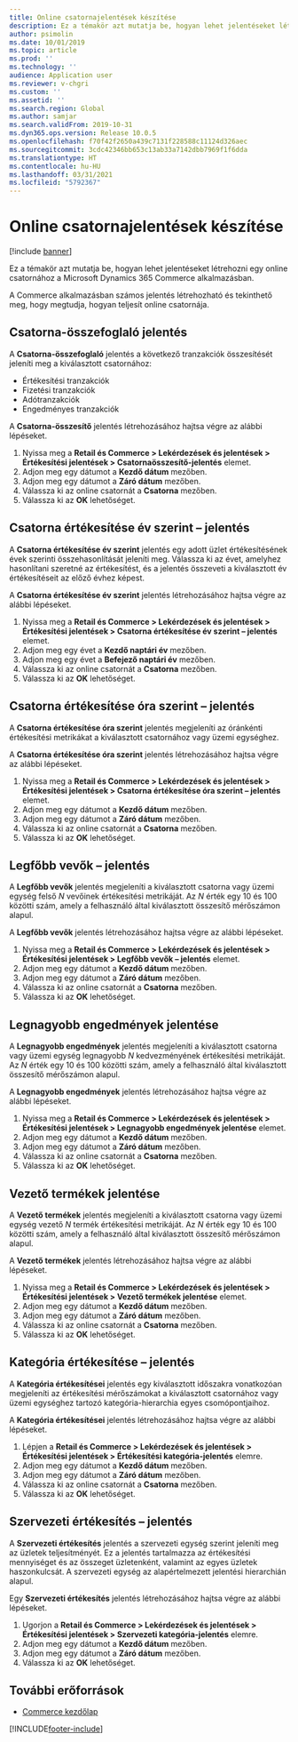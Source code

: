 ```yaml
---
title: Online csatornajelentések készítése
description: Ez a témakör azt mutatja be, hogyan lehet jelentéseket létrehozni egy online csatornához a Microsoft Dynamics 365 Commerce alkalmazásban.
author: psimolin
ms.date: 10/01/2019
ms.topic: article
ms.prod: ''
ms.technology: ''
audience: Application user
ms.reviewer: v-chgri
ms.custom: ''
ms.assetid: ''
ms.search.region: Global
ms.author: samjar
ms.search.validFrom: 2019-10-31
ms.dyn365.ops.version: Release 10.0.5
ms.openlocfilehash: f70f42f2650a439c7131f228588c11124d326aec
ms.sourcegitcommit: 3cdc42346bb653c13ab33a7142dbb7969f1f6dda
ms.translationtype: HT
ms.contentlocale: hu-HU
ms.lasthandoff: 03/31/2021
ms.locfileid: "5792367"
---
```

# <a name="generate-online-channel-reports"></a>Online csatornajelentések készítése

[!include [banner](includes/banner.md)]

Ez a témakör azt mutatja be, hogyan lehet jelentéseket létrehozni egy online csatornához a Microsoft Dynamics 365 Commerce alkalmazásban.

A Commerce alkalmazásban számos jelentés létrehozható és tekinthető meg, hogy megtudja, hogyan teljesít online csatornája.

## <a name="channel-summary-report"></a>Csatorna-összefoglaló jelentés

A **Csatorna-összefoglaló** jelentés a következő tranzakciók összesítését jeleníti meg a kiválasztott csatornához:

- Értékesítési tranzakciók
- Fizetési tranzakciók
- Adótranzakciók
- Engedményes tranzakciók

A **Csatorna-összesítő** jelentés létrehozásához hajtsa végre az alábbi lépéseket.

1. Nyissa meg a **Retail és Commerce \> Lekérdezések és jelentések \> Értékesítési jelentések \> Csatornaösszesítő-jelentés** elemet.
1. Adjon meg egy dátumot a **Kezdő dátum** mezőben.
1. Adjon meg egy dátumot a **Záró dátum** mezőben.
1. Válassza ki az online csatornát a **Csatorna** mezőben.
1. Válassza ki az **OK** lehetőséget.
 
## <a name="channel-sales-by-year-report"></a>Csatorna értékesítése év szerint – jelentés 

A **Csatorna értékesítése év szerint** jelentés egy adott üzlet értékesítésének évek szerinti összehasonlítását jeleníti meg. Válassza ki az évet, amelyhez hasonlítani szeretné az értékesítést, és a jelentés összeveti a kiválasztott év értékesítéseit az előző évhez képest.

A **Csatorna értékesítése év szerint** jelentés létrehozásához hajtsa végre az alábbi lépéseket.

1. Nyissa meg a **Retail és Commerce \> Lekérdezések és jelentések \> Értékesítési jelentések \> Csatorna értékesítése év szerint – jelentés** elemet.
1. Adjon meg egy évet a **Kezdő naptári év** mezőben.
1. Adjon meg egy évet a **Befejező naptári év** mezőben.
1. Válassza ki az online csatornát a **Csatorna** mezőben.
1. Válassza ki az **OK** lehetőséget.

## <a name="channel-sales-by-hour-report"></a>Csatorna értékesítése óra szerint – jelentés

A **Csatorna értékesítése óra szerint** jelentés megjeleníti az óránkénti értékesítési metrikákat a kiválasztott csatornához vagy üzemi egységhez.

A **Csatorna értékesítése óra szerint** jelentés létrehozásához hajtsa végre az alábbi lépéseket.

1. Nyissa meg a **Retail és Commerce \> Lekérdezések és jelentések \> Értékesítési jelentések \> Csatorna értékesítése óra szerint – jelentés** elemet.
1. Adjon meg egy dátumot a **Kezdő dátum** mezőben.
1. Adjon meg egy dátumot a **Záró dátum** mezőben.
1. Válassza ki az online csatornát a **Csatorna** mezőben.
1. Válassza ki az **OK** lehetőséget.

## <a name="top-customers-report"></a>Legfőbb vevők – jelentés

A **Legfőbb vevők** jelentés megjeleníti a kiválasztott csatorna vagy üzemi egység felső *N* vevőinek értékesítési metrikáját. Az *N* érték egy 10 és 100 közötti szám, amely a felhasználó által kiválasztott összesítő mérőszámon alapul.

A **Legfőbb vevők** jelentés létrehozásához hajtsa végre az alábbi lépéseket.

1. Nyissa meg a **Retail és Commerce \> Lekérdezések és jelentések \> Értékesítési jelentések \> Legfőbb vevők – jelentés** elemet.
1. Adjon meg egy dátumot a **Kezdő dátum** mezőben.
1. Adjon meg egy dátumot a **Záró dátum** mezőben.
1. Válassza ki az online csatornát a **Csatorna** mezőben.
1. Válassza ki az **OK** lehetőséget.

## <a name="top-discounts-report"></a>Legnagyobb engedmények jelentése

A **Legnagyobb engedmények** jelentés megjeleníti a kiválasztott csatorna vagy üzemi egység legnagyobb *N* kedvezményének értékesítési metrikáját. Az *N* érték egy 10 és 100 közötti szám, amely a felhasználó által kiválasztott összesítő mérőszámon alapul.

A **Legnagyobb engedmények** jelentés létrehozásához hajtsa végre az alábbi lépéseket.

1. Nyissa meg a **Retail és Commerce \> Lekérdezések és jelentések \> Értékesítési jelentések \> Legnagyobb engedmények jelentése** elemet.
1. Adjon meg egy dátumot a **Kezdő dátum** mezőben.
1. Adjon meg egy dátumot a **Záró dátum** mezőben.
1. Válassza ki az online csatornát a **Csatorna** mezőben.
1. Válassza ki az **OK** lehetőséget.

## <a name="top-products-report"></a>Vezető termékek jelentése

A **Vezető termékek** jelentés megjeleníti a kiválasztott csatorna vagy üzemi egység vezető *N* termék értékesítési metrikáját. Az *N* érték egy 10 és 100 közötti szám, amely a felhasználó által kiválasztott összesítő mérőszámon alapul.

A **Vezető termékek** jelentés létrehozásához hajtsa végre az alábbi lépéseket.

1. Nyissa meg a **Retail és Commerce \> Lekérdezések és jelentések \> Értékesítési jelentések \> Vezető termékek jelentése** elemet.
1. Adjon meg egy dátumot a **Kezdő dátum** mezőben.
1. Adjon meg egy dátumot a **Záró dátum** mezőben.
1. Válassza ki az online csatornát a **Csatorna** mezőben.
1. Válassza ki az **OK** lehetőséget.

## <a name="category-sales-report"></a>Kategória értékesítése – jelentés

A **Kategória értékesítései** jelentés egy kiválasztott időszakra vonatkozóan megjeleníti az értékesítési mérőszámokat a kiválasztott csatornához vagy üzemi egységhez tartozó kategória-hierarchia egyes csomópontjaihoz.

A **Kategória értékesítései** jelentés létrehozásához hajtsa végre az alábbi lépéseket.

1. Lépjen a **Retail és Commerce \> Lekérdezések és jelentések \> Értékesítési jelentések \> Értékesítési kategória-jelentés** elemre.
1. Adjon meg egy dátumot a **Kezdő dátum** mezőben.
1. Adjon meg egy dátumot a **Záró dátum** mezőben.
1. Válassza ki az online csatornát a **Csatorna** mezőben.
1. Válassza ki az **OK** lehetőséget.

## <a name="organization-sales-report"></a>Szervezeti értékesítés – jelentés

A **Szervezeti értékesítés** jelentés a szervezeti egység szerint jeleníti meg az üzletek teljesítményét. Ez a jelentés tartalmazza az értékesítési mennyiséget és az összeget üzletenként, valamint az egyes üzletek haszonkulcsát. A szervezeti egység az alapértelmezett jelentési hierarchián alapul.

Egy **Szervezeti értékesítés** jelentés létrehozásához hajtsa végre az alábbi lépéseket.

1. Ugorjon a **Retail és Commerce \> Lekérdezések és jelentések \> Értékesítési jelentések \> Szervezeti kategória-jelentés** elemre.
1. Adjon meg egy dátumot a **Kezdő dátum** mezőben.
1. Adjon meg egy dátumot a **Záró dátum** mezőben.
1. Válassza ki az **OK** lehetőséget.

## <a name="additional-resources"></a>További erőforrások

- [Commerce kezdőlap](../retail/index.md)


[!INCLUDE[footer-include](../includes/footer-banner.md)]
